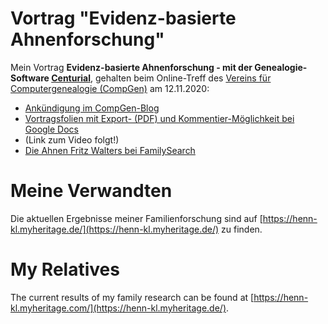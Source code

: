 # Vortrag "Evidenz-basierte Ahnenforschung"
Mein Vortrag **Evidenz-basierte Ahnenforschung - mit der Genealogie-Software [Centurial](https://www.centurial.net/)**, gehalten beim Online-Treff des [Vereins für Computergenealogie (CompGen)](https://www.compgen.de/) am 12.11.2020:
* [Ankündigung im CompGen-Blog](https://www.compgen.de/2020/11/compgen-online-meeting-am-12-11-2020-evidenzbasierter-ansatz-in-der-genealogie/)
* [Vortragsfolien mit Export- (PDF) und Kommentier-Möglichkeit bei Google Docs](https://docs.google.com/presentation/d/1DJdT6wciaPN2TqQyPztdsRPVj6-qzQHQJt26DTOmTFk/edit?usp=sharing)
* (Link zum Video folgt!)
* [Die Ahnen Fritz Walters bei FamilySearch](https://www.familysearch.org/tree/pedigree/landscape/LH38-VBM)

# Meine Verwandten
Die aktuellen Ergebnisse meiner Familienforschung sind auf [https://henn-kl.myheritage.de/](https://henn-kl.myheritage.de/) zu finden.

# My Relatives
The current results of my family research can be found at [https://henn-kl.myheritage.com/](https://henn-kl.myheritage.de/).
